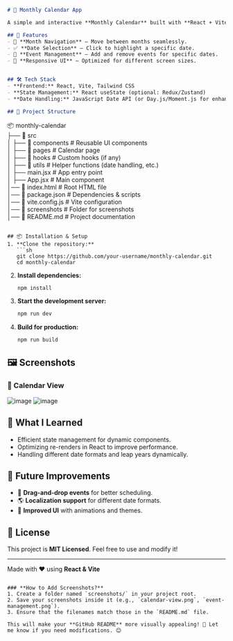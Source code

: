 
```md
# 📅 Monthly Calendar App  

A simple and interactive **Monthly Calendar** built with **React + Vite**. This project allows users to navigate between months, select dates, and manage basic events.

## 🚀 Features  
- 📆 **Month Navigation** – Move between months seamlessly.  
- ✅ **Date Selection** – Click to highlight a specific date.  
- 📝 **Event Management** – Add and remove events for specific dates.  
- 🎨 **Responsive UI** – Optimized for different screen sizes.  


## 🛠 Tech Stack  
- **Frontend:** React, Vite, Tailwind CSS  
- **State Management:** React useState (optional: Redux/Zustand)  
- **Date Handling:** JavaScript Date API (or Day.js/Moment.js for enhancements)  

## 📂 Project Structure  
```
📦 monthly-calendar  
├── 📁 src  
│   ├── 📁 components    # Reusable UI components  
│   ├── 📁 pages         # Calendar page  
│   ├── 📁 hooks         # Custom hooks (if any)  
│   ├── 📁 utils         # Helper functions (date handling, etc.)  
│   ├── main.jsx        # App entry point  
│   ├── App.jsx         # Main component  
│── 📄 index.html        # Root HTML file  
│── 📄 package.json      # Dependencies & scripts  
│── 📄 vite.config.js    # Vite configuration  
│── 📁 screenshots       # Folder for screenshots  
│── 📄 README.md         # Project documentation  
```

## 📦 Installation & Setup  
1. **Clone the repository:**  
   ```sh
   git clone https://github.com/your-username/monthly-calendar.git
   cd monthly-calendar
   ```
2. **Install dependencies:**  
   ```sh
   npm install
   ```
3. **Start the development server:**  
   ```sh
   npm run dev
   ```
4. **Build for production:**  
   ```sh
   npm run build
   ```
## 🖼 Screenshots  
### 📌 Calendar View  
 ![image](https://github.com/user-attachments/assets/cce36594-4863-40b0-abaf-17b28be6388d)
![image](https://github.com/user-attachments/assets/12fec2a2-036b-45f1-9781-0651f9203123)

## 🧠 What I Learned  
- Efficient state management for dynamic components.  
- Optimizing re-renders in React to improve performance.  
- Handling different date formats and leap years dynamically.  

## 🚧 Future Improvements  
- 📌 **Drag-and-drop events** for better scheduling.  
- 🌎 **Localization support** for different date formats.  
- 🎨 **Improved UI** with animations and themes.  

## 📜 License  
This project is **MIT Licensed**. Feel free to use and modify it!  

---

Made with ❤️ using **React & Vite**  
```

### **How to Add Screenshots?**
1. Create a folder named `screenshots/` in your project root.  
2. Save your screenshots inside it (e.g., `calendar-view.png`, `event-management.png`).  
3. Ensure that the filenames match those in the `README.md` file.  

This will make your **GitHub README** more visually appealing! 🚀 Let me know if you need modifications. 😊
